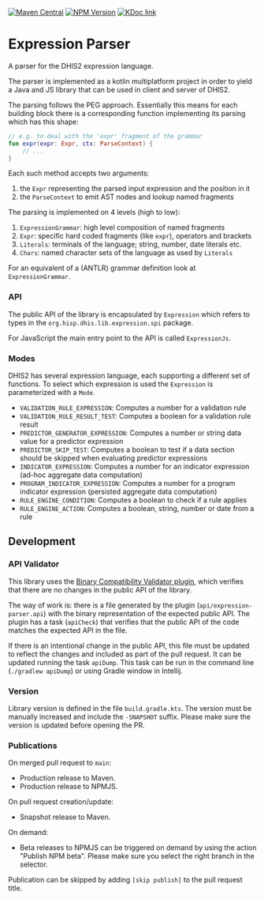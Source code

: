 [![Maven Central](https://maven-badges.herokuapp.com/maven-central/org.hisp.dhis.lib.expression/expression-parser/badge.svg)](https://maven-badges.herokuapp.com/maven-central/org.hisp.dhis.lib.expression/expression-parser)
[![NPM Version](https://img.shields.io/npm/v/@dhis2/expression-parser)](https://www.npmjs.com/package/@dhis2/expression-parser)
[![KDoc link](https://img.shields.io/badge/API_reference-KDoc-blue)](https://dhis2.github.io/expression-parser/api/)

# Expression Parser

A parser for the DHIS2 expression language.

The parser is implemented as a kotlin multiplatform project in order to yield
a Java and JS library that can be used in client and server of DHIS2.

The parsing follows the PEG approach. 
Essentially this means for each building block there is a corresponding function implementing its
parsing which has this shape:

```kotlin
// e.g. to deal with the 'expr' fragment of the grammar
fun expr(expr: Expr, ctx: ParseContext) {
    // ...
}
```

Each such method accepts two arguments:
1. the `Expr` representing the parsed input expression and the position in it
2. the `ParseContext` to emit AST nodes and lookup named fragments

The parsing is implemented on 4 levels (high to low):
1. `ExpressionGrammar`: high level composition of named fragments
2. `Expr`: specific hard coded fragments (like `expr`), operators and brackets
3. `Literals`: terminals of the language; string, number, date literals etc.
4. `Chars`: named character sets of the language as used by `Literals`

For an equivalent of a (ANTLR) grammar definition look at `ExpressionGrammar`.

### API
The public API of the library is encapsulated by `Expression` which refers to types 
in the `org.hisp.dhis.lib.expression.spi` package.

For JavaScript the main entry point to the API is called `ExpressionJs`.

### Modes
DHIS2 has several expression language, each supporting a different set of functions.
To select which expression is used the `Expression` is parameterized with a `Mode`.

* `VALIDATION_RULE_EXPRESSION`: Computes a number for a validation rule
* `VALIDATION_RULE_RESULT_TEST`: Computes a boolean for a validation rule result
* `PREDICTOR_GENERATOR_EXPRESSION`: Computes a number or string data value for a predictor expression
* `PREDICTOR_SKIP_TEST`: Computes a boolean to test if a data section should be skipped when evaluating predictor expressions
* `INDICATOR_EXPRESSION`: Computes a number for an indicator expression (ad-hoc aggregate data computation)
* `PROGRAM_INDICATOR_EXPRESSION`: Computes a number for a program indicator expression (persisted aggregate data computation)
* `RULE_ENGINE_CONDITION`: Computes a boolean to check if a rule applies
* `RULE_ENGINE_ACTION`: Computes a boolean, string, number or date from a rule

## Development

### API Validator
This library uses the [Binary Compatibility Validator plugin](https://github.com/Kotlin/binary-compatibility-validator), which verifies that there are no changes in the public API of the library.

The way of work is: there is a file generated by the plugin (`api/expression-parser.api`) with the binary representation of the expected public API. The plugin has a task (`apiCheck`) that verifies that the public API of the code matches the expected API in the file.

If there is an intentional change in the public API, this file must be updated to reflect the changes and included as part of the pull request. It can be updated running the task `apiDump`. This task can be run in the command line (`./gradlew apiDump`) or using Gradle window in Intellij.

### Version
Library version is defined in the file `build.gradle.kts`. The version must be manually increased 
and include the `-SNAPSHOT` suffix. Please make sure the version is updated before opening the PR.

### Publications

On merged pull request to `main`:
- Production release to Maven.
- Production release to NPMJS.

On pull request creation/update:
- Snapshot release to Maven.

On demand:
- Beta releases to NPMJS can be triggered on demand by using the action "Publish NPM beta". 
Please make sure you select the right branch in the selector.

Publication can be skipped by adding `[skip publish]` to the pull request title.
